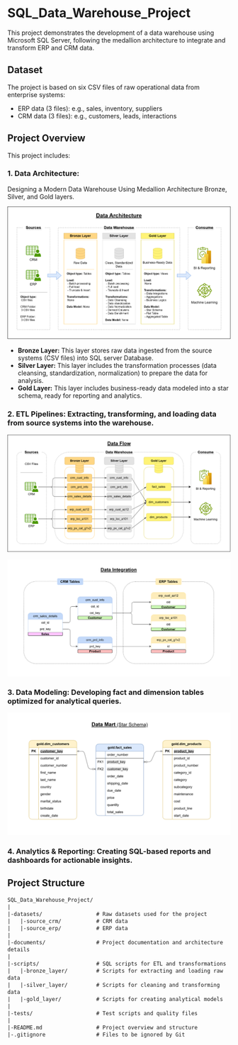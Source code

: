 # SQL_Data_Warehouse_Project
This project demonstrates the development of a data warehouse using Microsoft SQL Server, following the medallion architecture to integrate and transform ERP and CRM data. 

## Dataset
The project is based on six CSV files of raw operational data from enterprise systems:
 - ERP data (3 files): e.g., sales, inventory, suppliers
 - CRM data (3 files): e.g., customers, leads, interactions

## Project Overview
This project includes:

 ### **1. Data Architecture:**
 Designing a Modern Data Warehouse Using Medallion Architecture Bronze, Silver, and Gold layers.

 ![Data Architecture Diagram](documents/data_architecture.png)

 * **Bronze Layer:** 
    This layer stores raw data ingested from the source systems (CSV files) into SQL server Database.
* **Silver Layer:**
    This layer includes the transformation processes (data cleansing, standardization, normalization) to prepare the data for analysis.
* **Gold Layer:**
    This layer includes business-ready data modeled into a star schema, ready for reporting and analytics.


### **2. ETL Pipelines:** Extracting, transforming, and loading data from source systems into the warehouse.
 ![Data Flow](documents/data_flow.png)

 ![Data Integration](documents/data_integration_short.png)

### **3. Data Modeling:** Developing fact and dimension tables optimized for analytical queries.
 ![Data Model](documents/data_mart.png)

### **4. Analytics & Reporting:** Creating SQL-based reports and dashboards for actionable insights.


## Project Structure
```
SQL_Data_Warehouse_Project/
|
|-datasets/                 # Raw datasets used for the project
|   |-source_crm/           # CRM data
|   |-source_erp/           # ERP data
|
|-documents/                # Project documentation and architecture details
|
|-scripts/                  # SQL scripts for ETL and transformations
|   |-bronze_layer/         # Scripts for extracting and loading raw data
|   |-silver_layer/         # Scripts for cleaning and transforming data
|   |-gold_layer/           # Scripts for creating analytical models
|
|-tests/                    # Test scripts and quality files
|
|-README.md                 # Project overview and structure
|-.gitignore                # Files to be ignored by Git
```